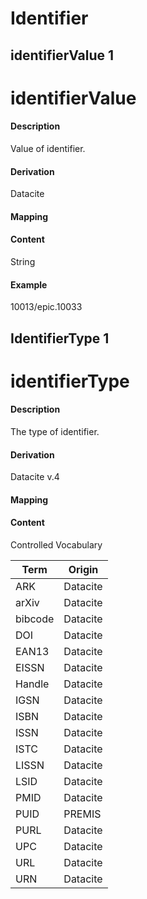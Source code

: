 # Identifier




## identifierValue 1 
# identifierValue

#### Description
Value of identifier.

#### Derivation
Datacite

#### Mapping

#### Content
String

#### Example
10013/epic.10033

## IdentifierType 1 
# identifierType

#### Description
The type of identifier.

#### Derivation
Datacite v.4

#### Mapping

#### Content

Controlled Vocabulary

Term|Origin
----|------
ARK|Datacite
arXiv|Datacite
bibcode|Datacite
DOI|Datacite
EAN13|Datacite
EISSN|Datacite
Handle|Datacite
IGSN|Datacite
ISBN|Datacite
ISSN|Datacite
ISTC|Datacite
LISSN|Datacite
LSID|Datacite
PMID|Datacite
PUID|PREMIS
PURL|Datacite
UPC|Datacite
URL|Datacite
URN|Datacite
